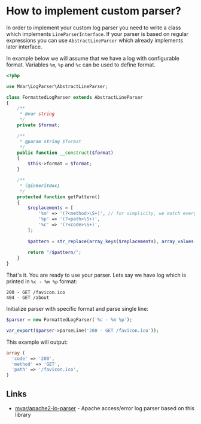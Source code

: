 How to implement custom parser?
===

In order to implement your custom log parser you need to write a class which
implements `LineParserInterface`. If your parser is based on regular expressions
you can use `AbstractLineParser` which already implements later interface.

In example below we will assume that we have a log with configurable format.
Variables `%m`, `%p` and `%c` can be used to define format.

```php
<?php

use MVar\LogParser\AbstractLineParser;

class FormattedLogParser extends AbstractLineParser
{
    /**
     * @var string
     */
    private $format;

    /**
     * @param string $format
     */
    public function __construct($format)
    {
        $this->format = $format;
    }

    /**
     * {@inheritdoc}
     */
    protected function getPattern()
    {
        $replacements = [
            '%m' => '(?<method>\S+)', // for simplicity, we match everything until first space
            '%p' => '(?<path>\S+)',
            '%c' => '(?<code>\S+)',
        ];
    
        $pattern = str_replace(array_keys($replacements), array_values($replacements), $this->format);
        
        return "/$pattern/";
    }
}
```

That's it. You are ready to use your parser. Lets say we have log which is
printed in `%c - %m %p` format:

```
200 - GET /favicon.ico
404 - GET /about
```

Initialize parser with specific format and parse single line:

```php
$parser = new FormattedLogParser('%c - %m %p');

var_export($parser->parseLine('200 - GET /favicon.ico'));
```

This example will output:

```php
array (
  'code' => '200',
  'method' => 'GET',
  'path' => '/favicon.ico',
)
```

Links
---

- [mvar/apache2-lo-parser][1] - Apache access/error log parser based on this library

[1]: https://github.com/mvar/apache2-log-parser

